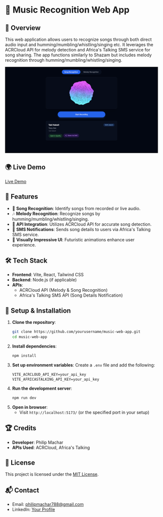 # 🎵 Music Recognition Web App

## 📌 Overview
This web application allows users to recognize songs through both direct audio input and humming/mumbling/whistling/singing etc. It leverages the ACRCloud API for melody detection and Africa's Talking SMS service for song sharing. The app functions similarly to Shazam but includes melody recognition through humming/mumbling/whistling/singing.

![Vibenoma Screenshot](./images/vibenoma-screenshot.png)  

## 🌍 Live Demo
[Live Demo](https://vibenoma-frontend.vercel.app/) 

## 🚀 Features
- 🎤 **Song Recognition**: Identify songs from recorded or live audio.
- 🎶 **Melody Recognition**: Recognize songs by humming/mumbling/whistling/singing.
- 📡 **API Integration**: Utilizes ACRCloud API for accurate song detection.
- 📲 **SMS Notifications**: Sends song details to users via Africa's Talking SMS service.
- 🎨 **Visually Impressive UI**: Futuristic animations enhance user experience.

## 🛠️ Tech Stack
- **Frontend**: Vite, React, Tailwind CSS
- **Backend**: Node.js (if applicable)
- **APIs**:
  - ACRCloud API (Melody & Song Recognition)
  - Africa's Talking SMS API (Song Details Notification)

## 📖 Setup & Installation
1. **Clone the repository**:
   ```sh
   git clone https://github.com/yourusername/music-web-app.git
   cd music-web-app
   ```
2. **Install dependencies**:
   ```sh
   npm install
   ```
3. **Set up environment variables**:
   Create a `.env` file and add the following:
   ```env
   VITE_ACRCLOUD_API_KEY=your_api_key
   VITE_AFRICASTALKING_API_KEY=your_api_key
   ```
4. **Run the development server**:
   ```sh
   npm run dev
   ```
5. **Open in browser**:
   - Visit `http://localhost:5173/` (or the specified port in your setup)

## 🏆 Credits
- **Developer**: Philip Machar
- **APIs Used**: ACRCloud, Africa's Talking

## 📜 License
This project is licensed under the [MIT License](LICENSE).

## 📬 Contact
- Email: philipmachar788@gmail.com
- LinkedIn: [Your Profile](https://www.linkedin.com/in/philip-machar-06029230a/)


